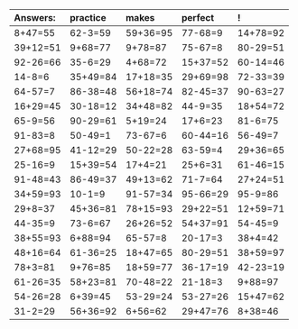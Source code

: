 | Answers: | practice | makes | perfect | ! |
| :--- | :--- | :--- | :--- | :--- |
| 8+47=55 | 62-3=59 | 59+36=95 | 77-68=9 | 14+78=92 | 
| 39+12=51 | 9+68=77 | 9+78=87 | 75-67=8 | 80-29=51 | 
| 92-26=66 | 35-6=29 | 4+68=72 | 15+37=52 | 60-14=46 | 
| 14-8=6 | 35+49=84 | 17+18=35 | 29+69=98 | 72-33=39 | 
| 64-57=7 | 86-38=48 | 56+18=74 | 82-45=37 | 90-63=27 | 
| 16+29=45 | 30-18=12 | 34+48=82 | 44-9=35 | 18+54=72 | 
| 65-9=56 | 90-29=61 | 5+19=24 | 17+6=23 | 81-6=75 | 
| 91-83=8 | 50-49=1 | 73-67=6 | 60-44=16 | 56-49=7 | 
| 27+68=95 | 41-12=29 | 50-22=28 | 63-59=4 | 29+36=65 | 
| 25-16=9 | 15+39=54 | 17+4=21 | 25+6=31 | 61-46=15 | 
| 91-48=43 | 86-49=37 | 49+13=62 | 71-7=64 | 27+24=51 | 
| 34+59=93 | 10-1=9 | 91-57=34 | 95-66=29 | 95-9=86 | 
| 29+8=37 | 45+36=81 | 78+15=93 | 29+22=51 | 12+59=71 | 
| 44-35=9 | 73-6=67 | 26+26=52 | 54+37=91 | 54-45=9 | 
| 38+55=93 | 6+88=94 | 65-57=8 | 20-17=3 | 38+4=42 | 
| 48+16=64 | 61-36=25 | 18+47=65 | 80-29=51 | 38+59=97 | 
| 78+3=81 | 9+76=85 | 18+59=77 | 36-17=19 | 42-23=19 | 
| 61-26=35 | 58+23=81 | 70-48=22 | 21-18=3 | 9+88=97 | 
| 54-26=28 | 6+39=45 | 53-29=24 | 53-27=26 | 15+47=62 | 
| 31-2=29 | 56+36=92 | 6+56=62 | 29+47=76 | 8+38=46 | 

